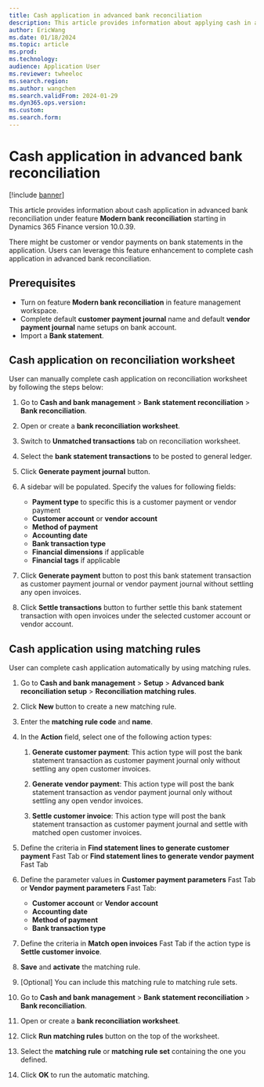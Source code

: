 ```yaml
---
title: Cash application in advanced bank reconciliation
description: This article provides information about applying cash in advanced bank reconciliation.
author: EricWang
ms.date: 01/18/2024
ms.topic: article
ms.prod: 
ms.technology: 
audience: Application User
ms.reviewer: twheeloc
ms.search.region: 
ms.author: wangchen
ms.search.validFrom: 2024-01-29
ms.dyn365.ops.version: 
ms.custom: 
ms.search.form:  
---
```


# Cash application in advanced bank reconciliation 

[!include [banner](../../includes/banner.md)]

This article provides information about cash application in advanced bank reconciliation under feature **Modern bank reconciliation** starting in Dynamics 365 Finance version 10.0.39. 

There might be customer or vendor payments on bank statements in the application. Users can leverage this feature enhancement to complete cash application in advanced bank reconciliation.

## Prerequisites
-   Turn on feature **Modern bank reconciliation** in feature management workspace.
-   Complete default **customer payment journal** name and default **vendor payment journal** name setups on bank account.
-   Import a **Bank statement**.

## Cash application on reconciliation worksheet

User can manually complete cash application on reconciliation worksheet by following the steps below:

1. Go to **Cash and bank management** > **Bank statement reconciliation** > **Bank reconciliation**.
2. Open or create a **bank reconciliation worksheet**.
3. Switch to **Unmatched transactions** tab on reconciliation worksheet.
4. Select the **bank statement transactions** to be posted to general ledger.
5. Click **Generate payment journal** button.
6. A sidebar will be populated. Specify the values for following fields:
   - **Payment type** to specific this is a customer payment or vendor payment
   - **Customer account** or **vendor account**
   - **Method of payment**
   - **Accounting date**
   - **Bank transaction type**
   - **Financial dimensions** if applicable
   - **Financial tags** if applicable

7. Click **Generate payment** button to post this bank statement transaction as customer payment journal or vendor payment journal without settling any open invoices.

8. Click **Settle transactions** button to further settle this bank statement transaction with open invoices under the selected customer account or vendor account.

## Cash application using matching rules

User can complete cash application automatically by using matching rules.

1. Go to **Cash and bank management** > **Setup** > **Advanced bank reconciliation setup** > **Reconciliation matching rules**.
2. Click **New** button to create a new matching rule.
3. Enter the **matching rule code** and **name**.
4. In the **Action** field, select one of the following action types:
   1. **Generate customer payment**: This action type will post the bank statement transaction as customer payment journal only without settling any open customer invoices.

   2. **Generate vendor payment**: This action type will post the bank statement transaction as vendor payment journal only without settling any open vendor invoices.

   3. **Settle customer invoice**: This action type will post the bank statement transaction as customer payment journal and settle with matched open customer invoices.

5. Define the criteria in **Find statement lines to generate customer payment** Fast Tab or **Find statement lines to generate vendor payment** Fast Tab
6. Define the parameter values in **Customer payment parameters** Fast Tab or **Vendor payment parameters** Fast Tab:

   - **Customer account** or **Vendor account**
   - **Accounting date**
   - **Method of payment**
   - **Bank transaction type**
7. Define the criteria in **Match open invoices** Fast Tab if the action type is **Settle customer invoice**.
8. **Save** and **activate** the matching rule.
9. [Optional] You can include this matching rule to matching rule sets.
10. Go to **Cash and bank management** > **Bank statement reconciliation** > **Bank reconciliation**.
11. Open or create a **bank reconciliation worksheet**.
12. Click **Run matching rules** button on the top of the worksheet.
13. Select the **matching rule** or **matching rule set** containing the one you defined.
14. Click **OK** to run the automatic matching.

